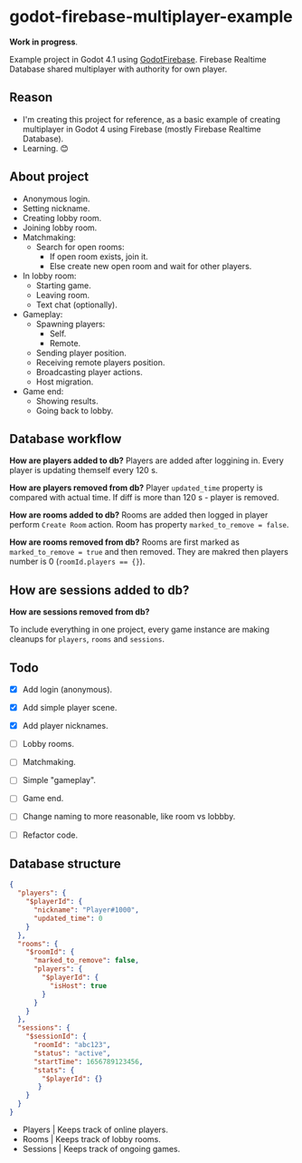 # godot-firebase-multiplayer-example

**Work in progress**.

Example project in Godot 4.1 using [GodotFirebase](https://github.com/GodotNuts/GodotFirebase).
Firebase Realtime Database shared multiplayer with authority for own player.

## Reason

- I'm creating this project for reference, as a basic example of creating multiplayer in Godot 4 using Firebase (mostly Firebase Realtime Database).
- Learning. 😊



## About project

- Anonymous login.
- Setting nickname.
- Creating lobby room.
- Joining lobby room.
- Matchmaking:
	- Search for open rooms:
		- If open room exists, join it.
		- Else create new open room and wait for other players.
- In lobby room:
	- Starting game.
	- Leaving room.
	- Text chat (optionally).
- Gameplay:
	- Spawning players:
		- Self.
		- Remote.
	- Sending player position.
	- Receiving remote players position.
	- Broadcasting player actions.
	- Host migration.
- Game end:
	- Showing results.
	- Going back to lobby.

## Database workflow

**How are players added to db?**
Players are added after loggining in. Every player is updating themself every 120 s.

**How are players removed from db?**
Player `updated_time` property is compared with actual time. If diff is more than 120 s - player is removed.

**How are rooms added to db?**
Rooms are added then logged in player perform `Create Room` action. Room has property `marked_to_remove = false`.

**How are rooms removed from db?**
Rooms are first marked as `marked_to_remove = true` and then removed. They are makred then players number is 0 (`roomId.players == {}`).

**How are sessions added to db?**
-

**How are sessions removed from db?**

To include everything in one project, every game instance are making cleanups for `players`, `rooms` and `sessions`.


## Todo

- [x] Add login (anonymous).
- [x] Add simple player scene.
- [x] Add player nicknames.
- [ ] Lobby rooms.
- [ ] Matchmaking.
- [ ] Simple "gameplay".
- [ ] Game end.
- [ ] Change naming to more reasonable, like room vs lobbby.
- [ ] Refactor code.


## Database structure

```json
{
  "players": {
	"$playerId": {
	  "nickname": "Player#1000",
	  "updated_time": 0
	}
  },
  "rooms": {
	"$roomId": {
	  "marked_to_remove": false,
	  "players": {
		"$playerId": {
		  "isHost": true
		}
	  }
	}
  },
  "sessions": {
	"$sessionId": {
	  "roomId": "abc123",
	  "status": "active",
	  "startTime": 1656789123456,
	  "stats": {
		"$playerId": {}
	   }
	}
  }
}
```

- Players | Keeps track of online players.
- Rooms | Keeps track of lobby rooms.
- Sessions | Keeps track of ongoing games.

